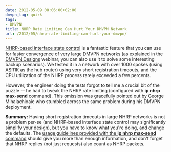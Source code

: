 ```yaml
---
date: 2012-05-09 08:06:00+02:00
dmvpn_tag: quirk
tags:
- DMVPN
title: NHRP Rate Limiting Can Hurt Your DMVPN Network
url: /2012/05/nhrp-rate-limiting-can-hurt-your-dmvpn/
---
```

[NHRP-based interface state control](http://www.cisco.com/en/US/docs/ios-xml/ios/sec_conn_dmvpn/configuration/15-2mt/sec-conn-dmvpn-tun-mon.html#GUID-E968E183-0022-4E8C-89A6-69AE3AE2AFF9) is a fantastic feature that you can use for faster convergence of very large DMVPN networks (as explained in the [DMVPN Designs](http://www.ipspace.net/DMVPN_Designs) webinar, you can also use it to solve some interesting backup scenarios). We tested it in a network with over 1000 spokes (using ASR1K as the hub router) using very short registration timeouts, and the CPU utilization of the NHRP process rarely exceeded a few percents.
<!--more-->
However, the engineer doing the tests forgot to tell me a crucial bit of the puzzle -- he had to tweak the NHRP rate limiting (configured with **ip nhrp max-send** command). This omission was gracefully pointed out by George Mihalachioaie who stumbled across the same problem during his DMVPN deployment.

**Summary:** Having short registration timeouts in large NHRP networks is not a problem per-se (and NHRP-based interface state control may significantly simplify your design), but you have to know what you're doing, and change the defaults. The [usage guidelines provided with the **ip nhrp max-send** command](http://www.cisco.com/en/US/docs/ios/ipaddr/command/reference/iad_nhrp.html#wp1011514) should give you more than enough information, and don't forget that NHRP replies (not just requests) also count as NHRP packets.
